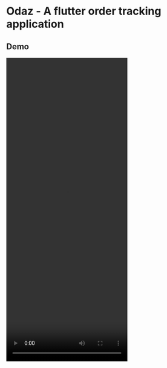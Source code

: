 # Odaz - A flutter order tracking application

## Demo

<video width="320" height="800" controls>
  <source src="https://photos.app.goo.gl/krD25uAzdi2955kf8" type="video/mp4" autoplay="true">
</video>

